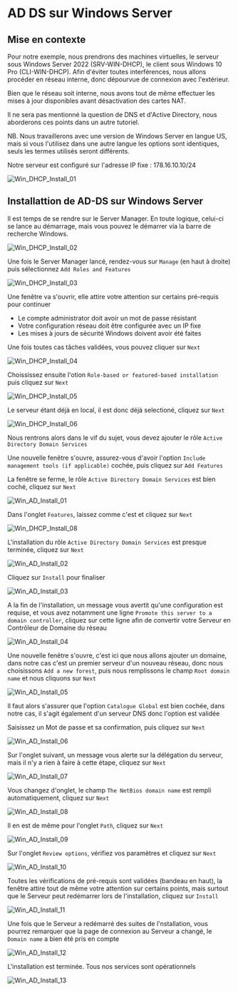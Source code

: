 # AD DS sur Windows Server

## Mise en contexte

Pour notre exemple, nous prendrons des machines virtuelles, le serveur sous Windows Server 2022 (SRV-WIN-DHCP), le client sous Windows 10 Pro (CLI-WIN-DHCP). Afin d'éviter toutes interférences, nous allons procéder en réseau interne, donc dépourvue de connexion avec l'extérieur.

Bien que le réseau soit interne, nous avons tout de même effectuer les mises à jour disponibles avant désactivation des cartes NAT.

Il ne sera pas mentionné la question de DNS et d'Active Directory, nous aborderons ces points dans un autre tutoriel.

NB. Nous travaillerons avec une version de Windows Server en langue US, mais si vous l'utilisez dans une autre langue les options sont identiques, seuls les termes utilisés seront différents.

Notre serveur est configuré sur l'adresse IP fixe : 178.16.10.10/24

![Win_DHCP_Install_01](attachment/Win_DHCP_Install_01.jpg)

## Installattion de AD-DS sur Windows Server

Il est temps de se rendre sur le Server Manager. En toute logique, celui-ci se lance au démarrage, mais vous pouvez le démarrer via la barre de recherche Windows.

![Win_DHCP_Install_02](attachment/Win_DHCP_Install_02.jpg)

Une fois le Server Manager lancé, rendez-vous sur `Manage` (en haut à droite) puis sélectionnez `Add Roles and Features`

![Win_DHCP_Install_03](attachment/Win_DHCP_Install_03.jpg)

Une fenêtre va s'ouvrir, elle attire votre attention sur certains pré-requis pour continuer
* Le compte administrator doit avoir un mot de passe résistant
* Votre configuration réseau doit être configurée avec un IP fixe
* Les mises à jours de sécurité Windows doivent avoir été faites

Une fois toutes cas tâches validées, vous pouvez cliquer sur `Next`

![Win_DHCP_Install_04](attachment/Win_DHCP_Install_04.jpg)

Choississez ensuite l'otion `Role-based or featured-based installation` puis cliquez sur `Next`

![Win_DHCP_Install_05](attachment/Win_DHCP_Install_05.jpg)

Le serveur étant déjà en local, il est donc déjà selectioné, cliquez sur `Next`

![Win_DHCP_Install_06](attachment/Win_DHCP_Install_06.jpg)

Nous rentrons alors dans le vif du sujet, vous devez ajouter le rôle `Active Directory Domain Services`

Une nouvelle fenêtre s'ouvre, assurez-vous d'avoir l'option `Include management tools (if applicable)` cochée, puis cliquez sur `Add Features`

La fenêtre se ferme, le rôle `Active Directory Domain Services` est bien coché, cliquez sur `Next`

![Win_AD_Install_01](attachment/WIN_AD_Install_01.jpg)

Dans l'onglet `Features`, laissez comme c'est et cliquez sur `Next`

![Win_DHCP_Install_08](attachment/Win_DHCP_Install_08.jpg)

L'installation du rôle `Active Directory Domain Services` est presque terminée, cliquez sur `Next`

![Win_AD_Install_02](attachment/WIN_AD_Install_02.jpg)

Cliquez sur `Install` pour finaliser

![Win_AD_Install_03](attachment/WIN_AD_Install_03.jpg)

A la fin de l'installation, un message vous avertit qu'une configuration est requise, et vous avez notamment une ligne `Promote this server to a domain controller`, cliquez sur cette ligne afin de convertir votre Serveur en Contrôleur de Domaine du réseau

![Win_AD_Install_04](attachment/WIN_AD_Install_04.jpg)

Une nouvelle fenêtre s'ouvre, c'est ici que nous allons ajouter un domaine, dans notre cas c'est un premier serveur d'un nouveau réseau, donc nous choisissons `Add a new forest`, puis nous remplissons le champ `Root domain name` et nous cliquons sur `Next`

![Win_AD_Install_05](attachment/WIN_AD_Install_05.jpg)

Il faut alors s'assurer que l'option `Catalogue Global` est bien cochée, dans notre cas, il s'agit également d'un serveur DNS donc l'option est validée

Saisissez un Mot de passe et sa confirmation, puis cliquez sur `Next`

![Win_AD_Install_06](attachment/WIN_AD_Install_06.jpg)

Sur l'onglet suivant, un message vous alerte sur la délégation du serveur, mais il n'y a rien à faire à cette étape, cliquez sur `Next`

![Win_AD_Install_07](attachment/WIN_AD_Install_07.jpg)

Vous changez d'onglet, le champ `The NetBios domain name` est rempli automatiquement, cliquez sur `Next`

![Win_AD_Install_08](attachment/WIN_AD_Install_08.jpg)

Il en est de même pour l'onglet `Path`, cliquez sur `Next`

![Win_AD_Install_09](attachment/WIN_AD_Install_09.jpg)

Sur l'onglet `Review options`, vérifiez vos paramètres et cliquez sur `Next`

![Win_AD_Install_10](attachment/WIN_AD_Install_10.jpg)

Toutes les vérifications de pré-requis sont validées (bandeau en haut), la fenêtre attire tout de même votre attention sur certains points, mais surtout que le Serveur peut redémarrer lors de l'installation, cliquez sur `Install`

![Win_AD_Install_11](attachment/WIN_AD_Install_11.jpg)

Une fois que le Serveur a redémarré des suites de l'nstallation, vous pourrez remarquer que la page de connexion au Serveur a changé, le `Domain name` a bien été pris en compte

![Win_AD_Install_12](attachment/WIN_AD_Install_12.jpg)

L'installation est terminée. Tous nos services sont opérationnels

![Win_AD_Install_13](attachment/WIN_AD_Install_13.jpg)
